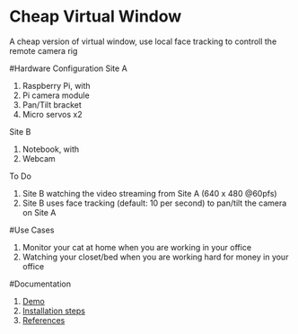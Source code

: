 # Cheap Virtual Window
A cheap version of virtual window, use local face tracking to controll the remote camera rig

#Hardware Configuration
Site A

1. Raspberry Pi, with
  1. Pi camera module
  2. Pan/Tilt bracket
  3. Micro servos x2

Site B

1. Notebook, with
  1. Webcam

To Do

1. Site B watching the video streaming from Site A (640 x 480 @60pfs)
2. Site B uses face tracking (default: 10 per second) to pan/tilt the camera on Site A

#Use Cases

1. Monitor your cat at home when you are working in your office
2. Watching your closet/bed when you are working hard for money in your office

#Documentation
1. [Demo](doc/assets/demo1.mp4)
2. [Installation steps](doc/installation.md)
3. [References](doc/references.md)
